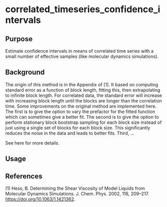 # correlated_timeseries_confidence_intervals

## Purpose

Estimate confidence intervals in means of correlated time series with a small number of effective samples (like molecular dynamics simulations).

## Background

The origin of this method is in the Appendix of [1]. It based on computing standard error as a function of block length, fitting this, then extrapolating to infinite block length. For correlated data, the standard error will increase with increasing block length until the blocks are longer than the correlation time. Some improvements on the original method are implemented here. The first is to give the option to vary the prefactor for the fitted function which can sometimes give a better fit. The second is to give the option to perform stationary block bootstrap sampling for each block size instead of just using a single set of blocks for each block size. This significantly reduces the noise in the data and leads to better fits. Third, ...

See here for more details.

## Usage

## References

(1) Hess, B. Determining the Shear Viscosity of Model Liquids from Molecular Dynamics Simulations. J. Chem. Phys. 2002, 116, 209–217. https://doi.org/10.1063/1.1421362.
